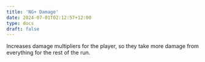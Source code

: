 ```yaml
---
title: 'NG+ Damage'
date: 2024-07-01T02:12:57+12:00
type: docs
draft: false
---
```


Increases damage multipliers for the player, so they take more damage from everything for the rest of the run.
